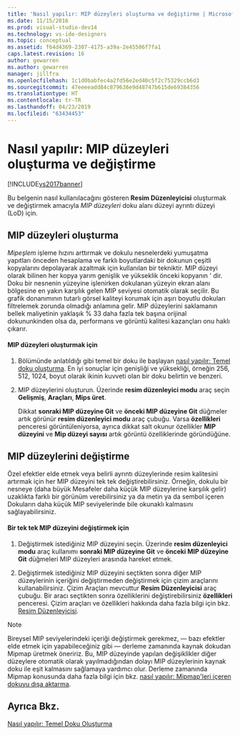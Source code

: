 ```yaml
---
title: 'Nasıl yapılır: MIP düzeyleri oluşturma ve değiştirme | Microsoft Docs'
ms.date: 11/15/2016
ms.prod: visual-studio-dev14
ms.technology: vs-ide-designers
ms.topic: conceptual
ms.assetid: f64d4369-2307-4175-a39a-2e45506f7fa1
caps.latest.revision: 16
author: gewarren
ms.author: gewarren
manager: jillfra
ms.openlocfilehash: 1c1d0babfec4a2fd56e2ed40c5f2c75329ccb6d3
ms.sourcegitcommit: 47eeeeadd84c879636e9d48747b615de69384356
ms.translationtype: HT
ms.contentlocale: tr-TR
ms.lasthandoff: 04/23/2019
ms.locfileid: "63434453"
---
```

# <a name="how-to-create-and-modify-mip-levels"></a>Nasıl yapılır: MIP düzeyleri oluşturma ve değiştirme
[!INCLUDE[vs2017banner](../includes/vs2017banner.md)]

Bu belgenin nasıl kullanılacağını gösteren **Resim Düzenleyicisi** oluşturmak ve değiştirmek amacıyla *MIP düzeyleri* doku alanı düzeyi ayrıntı düzeyi (LoD) için.  
  
## <a name="generating-mip-levels"></a>MIP düzeyleri oluşturma  
 *Mipeşlem* işleme hızını arttırmak ve dokulu nesnelerdeki yumuşatma yapıtları önceden hesaplama ve farklı boyutlardaki bir dokunun çeşitli kopyalarını depolayarak azaltmak için kullanılan bir tekniktir. MIP düzeyi olarak bilinen her kopya yarım genişlik ve yükseklik önceki kopyanın ' dir. Doku bir nesnenin yüzeyine işlenirken dokulanan yüzeyin ekran alanı bölgesine en yakın karşılık gelen MIP seviyesi otomatik olarak seçilir. Bu grafik donanımının tutarlı görsel kaliteyi korumak için aşırı boyutlu dokuları filtrelemek zorunda olmadığı anlamına gelir. MIP düzeylerini saklamanın bellek maliyetinin yaklaşık % 33 daha fazla tek başına orijinal dokununkinden olsa da, performans ve görüntü kalitesi kazançları onu haklı çıkarır.  
  
#### <a name="to-generate-mip-levels"></a>MIP düzeyleri oluşturmak için  
  
1. Bölümünde anlatıldığı gibi temel bir doku ile başlayan [nasıl yapılır: Temel doku oluşturma](../designers/how-to-create-a-basic-texture.md). En iyi sonuçlar için genişliği ve yüksekliği, örneğin 256, 512, 1024, boyut olarak ikinin kuvveti olan bir doku belirtin ve benzeri.  
  
2. MIP düzeylerini oluşturun. Üzerinde **resim düzenleyici modu** araç seçin **Gelişmiş**, **Araçları**, **Mips üret**.  
  
     Dikkat **sonraki MIP düzeyine Git** ve **önceki MIP düzeyine Git** düğmeler artık görünür **resim düzenleyici modu** araç çubuğu. Varsa **özellikleri** penceresi görüntüleniyorsa, ayrıca dikkat salt okunur özellikler **MIP düzeyini** ve **Mip düzeyi sayısı** artık görüntü özelliklerinde göründüğüne.  
  
## <a name="modifying-mip-levels"></a>MIP düzeylerini değiştirme  
 Özel efektler elde etmek veya belirli ayrıntı düzeylerinde resim kalitesini artırmak için her MIP düzeyini tek tek değiştirebilirsiniz. Örneğin, dokulu bir nesneye (daha büyük Mesafeler daha küçük MIP düzeylerine karşılık gelir) uzaklıkta farklı bir görünüm verebilirsiniz ya da metin ya da sembol içeren Dokuların daha küçük MIP seviyelerinde bile okunaklı kalmasını sağlayabilirsiniz.  
  
#### <a name="to-modify-an-individual-mip-level"></a>Bir tek tek MIP düzeyini değiştirmek için  
  
1. Değiştirmek istediğiniz MIP düzeyini seçin. Üzerinde **resim düzenleyici modu** araç kullanımı **sonraki MIP düzeyine Git** ve **önceki MIP düzeyine Git** düğmeleri MIP düzeyleri arasında hareket etmek.  
  
2. Değiştirmek istediğiniz MIP düzeyini seçtikten sonra diğer MIP düzeylerinin içeriğini değiştirmeden değiştirmek için çizim araçlarını kullanabilirsiniz. Çizim Araçları mevcuttur **Resim Düzenleyicisi** araç çubuğu. Bir aracı seçtikten sonra özelliklerini değiştirebilirsiniz **özellikleri** penceresi. Çizim araçları ve özellikleri hakkında daha fazla bilgi için bkz. [Resim Düzenleyicisi](../designers/image-editor.md).  
  
> [!NOTE]
> Bireysel MIP seviyelerindeki içeriği değiştirmek gerekmez, — bazı efektler elde etmek için yapabileceğiniz gibi — derleme zamanında kaynak dokudan Mipmap üretmek öneririz. Bu, MIP düzeyinde yapılan değişiklikler diğer düzeylere otomatik olarak yayılmadığından dolayı MIP düzeylerinin kaynak doku ile eşit kalmasını sağlamaya yardımcı olur. Derleme zamanında Mipmap konusunda daha fazla bilgi için bkz. [nasıl yapılır: Mipmap'leri içeren dokuyu dışa aktarma](../designers/how-to-export-a-texture-that-contains-mipmaps.md).  
  
## <a name="see-also"></a>Ayrıca Bkz.  
 [Nasıl yapılır: Temel Doku Oluşturma](../designers/how-to-create-a-basic-texture.md)
